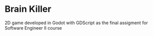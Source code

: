 # Brain Killer
2D game developed in Godot with GDScript as the final assigment for Software Engineer II course
